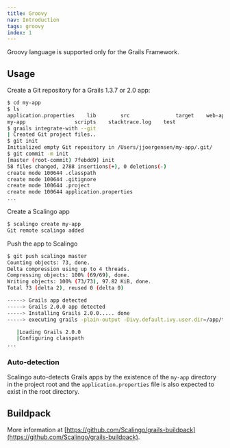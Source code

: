 ```yaml
---
title: Groovy
nav: Introduction
tags: groovy
index: 1
---
```


Groovy language is supported only for the Grails Framework.

## Usage

Create a Git repository for a Grails 1.3.7 or 2.0 app:

```bash
$ cd my-app
$ ls
application.properties    lib        src               target    web-app
my-app                scripts    stacktrace.log    test
$ grails integrate-with --git
| Created Git project files..
$ git init
Initialized empty Git repository in /Users/jjoergensen/my-app/.git/
$ git commit -m init
[master (root-commit) 7febdd9] init
58 files changed, 2788 insertions(+), 0 deletions(-)
create mode 100644 .classpath
create mode 100644 .gitignore
create mode 100644 .project
create mode 100644 application.properties
...
```

Create a Scalingo app

```bash
$ scalingo create my-app
Git remote scalingo added
```

Push the app to Scalingo

```bash
$ git push scalingo master
Counting objects: 73, done.
Delta compression using up to 4 threads.
Compressing objects: 100% (69/69), done.
Writing objects: 100% (73/73), 97.82 KiB, done.
Total 73 (delta 2), reused 0 (delta 0)

-----> Grails app detected
-----> Grails 2.0.0 app detected
-----> Installing Grails 2.0.0..... done
-----> executing grails -plain-output -Divy.default.ivy.user.dir=/app/tmp/repo.git/.cache war

   |Loading Grails 2.0.0
   |Configuring classpath
...
```

### Auto-detection

Scalingo auto-detects Grails apps by the existence of the `my-app` directory in
the project root and the `application.properties` file is also expected to
exist in the root directory.

## Buildpack

More information at [https://github.com/Scalingo/grails-buildpack](https://github.com/Scalingo/grails-buildpack).
